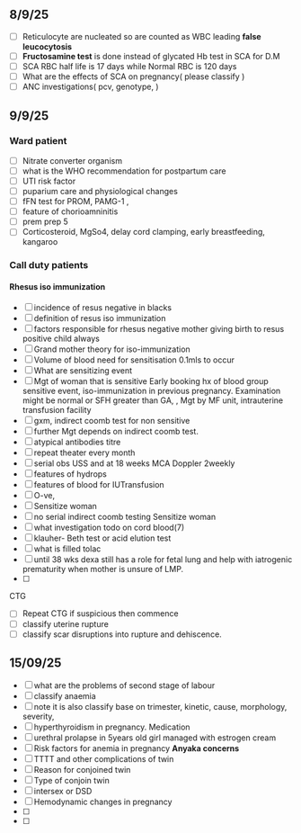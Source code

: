 ## 8/9/25
- [ ] Reticulocyte are nucleated so are counted as WBC leading **false leucocytosis**
- [ ] **Fructosamine test** is done instead of glycated Hb test in SCA for D.M
- [ ] SCA RBC half life is 17 days while Normal RBC is 120 days
- [ ] What are the effects of SCA on pregnancy( please classify )
- [ ] ANC investigations( pcv, genotype, )

## 9/9/25
### Ward patient 
- [ ] Nitrate converter organism
- [ ] what is the WHO recommendation for postpartum care
- [ ] UTI risk factor
- [ ] puparium care and physiological changes
- [ ] fFN test for PROM, PAMG-1 , 
- [ ] feature of chorioamninitis
- [ ] prem prep 5
- [ ] Corticosteroid, MgSo4, delay cord clamping, early breastfeeding, kangaroo
### Call duty patients
#### Rhesus iso immunization 
- [ ] incidence of resus negative in blacks
- [ ] definition of resus iso immunization 
- [ ] factors responsible for rhesus negative mother giving birth to resus positive child always 
- [ ] Grand mother theory for iso-immunization 
- [ ] Volume of blood need for sensitisation 0.1mls to occur
- [ ] What are sensitizing event
- [ ] Mgt of woman that is sensitive
Early booking hx of blood group sensitive event, iso-immunization in previous pregnancy. Examination might be normal or SFH greater than GA, , Mgt by MF unit, intrauterine transfusion facility
- [ ] gxm, indirect coomb test for non sensitive 
- [ ] further Mgt depends on indirect coomb test. 
- [ ] atypical antibodies titre 
- [ ] repeat theater every month
- [ ] serial obs USS and at 18 weeks MCA Doppler 2weekly
- [ ] features of hydrops
- [ ] features of blood for IUTransfusion
- [ ] O-ve,
- [ ] Sensitize woman
- [ ] no serial indirect coomb testing Sensitize woman
- [ ] what investigation todo on cord blood(7)
- [ ] klauher- Beth test or acid elution test
- [ ] what is filled tolac
- [ ] until 38 wks dexa still has a role for fetal lung and help with iatrogenic prematurity when mother is unsure of LMP.
- [ ] 

CTG
- [ ] Repeat CTG if suspicious then commence 
- [ ] classify uterine rupture
- [ ] classify scar disruptions into rupture and dehiscence.
## 15/09/25
- [ ] what are the problems of second stage of labour
- [ ] classify anaemia
- [ ] note it is also classify base on trimester, kinetic, cause, morphology, severity, 
- [ ] hyperthyroidism in pregnancy. Medication
- [ ] urethral prolapse in 5years old girl managed with estrogen cream
- [ ] Risk factors for anemia in pregnancy 
**Anyaka concerns**
- [ ] TTTT and other complications of twin
- [ ] Reason for conjoined twin
- [ ] Type of conjoin twin
- [ ] intersex or DSD
- [ ] Hemodynamic changes in pregnancy 
- [ ] 
- [ ] 